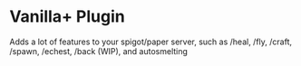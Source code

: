 # Vanilla+ Plugin

Adds a lot of features to your spigot/paper server, such as /heal, /fly, /craft, /spawn, /echest, /back (WIP), and autosmelting
